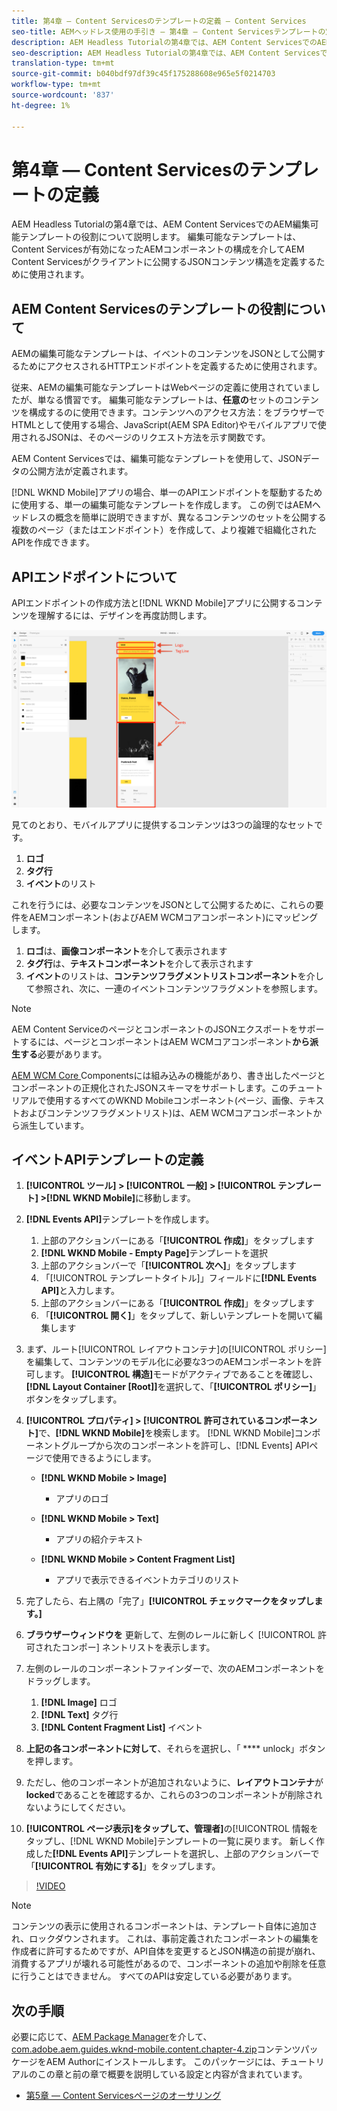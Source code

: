 ```yaml
---
title: 第4章 — Content Servicesのテンプレートの定義 — Content Services
seo-title: AEMヘッドレス使用の手引き — 第4章 — Content Servicesテンプレートの定義
description: AEM Headless Tutorialの第4章では、AEM Content ServicesでのAEM編集可能テンプレートの役割について説明します。 編集可能なテンプレートは、AEM Content Servicesが最終的に公開するJSONコンテンツ構造を定義するために使用されます。
seo-description: AEM Headless Tutorialの第4章では、AEM Content ServicesでのAEM編集可能テンプレートの役割について説明します。 編集可能なテンプレートは、AEM Content Servicesが最終的に公開するJSONコンテンツ構造を定義するために使用されます。
translation-type: tm+mt
source-git-commit: b040bdf97df39c45f175288608e965e5f0214703
workflow-type: tm+mt
source-wordcount: '837'
ht-degree: 1%

---
```



# 第4章 — Content Servicesのテンプレートの定義

AEM Headless Tutorialの第4章では、AEM Content ServicesでのAEM編集可能テンプレートの役割について説明します。 編集可能なテンプレートは、Content Servicesが有効になったAEMコンポーネントの構成を介してAEM Content Servicesがクライアントに公開するJSONコンテンツ構造を定義するために使用されます。

## AEM Content Servicesのテンプレートの役割について

AEMの編集可能なテンプレートは、イベントのコンテンツをJSONとして公開するためにアクセスされるHTTPエンドポイントを定義するために使用されます。

従来、AEMの編集可能なテンプレートはWebページの定義に使用されていましたが、単なる慣習です。 編集可能なテンプレートは、**任意の**&#x200B;セットのコンテンツを構成するのに使用できます。コンテンツへのアクセス方法：をブラウザーでHTMLとして使用する場合、JavaScript(AEM SPA Editor)やモバイルアプリで使用されるJSONは、そのページのリクエスト方法を示す関数です。

AEM Content Servicesでは、編集可能なテンプレートを使用して、JSONデータの公開方法が定義されます。

[!DNL WKND Mobile]アプリの場合、単一のAPIエンドポイントを駆動するために使用する、単一の編集可能なテンプレートを作成します。 この例ではAEMヘッドレスの概念を簡単に説明できますが、異なるコンテンツのセットを公開する複数のページ（またはエンドポイント）を作成して、より複雑で組織化されたAPIを作成できます。

## APIエンドポイントについて

APIエンドポイントの作成方法と[!DNL WKND Mobile]アプリに公開するコンテンツを理解するには、デザインを再度訪問します。

![イベントAPIページ分解](./assets/chapter-4/design-to-component-mapping.png)

見てのとおり、モバイルアプリに提供するコンテンツは3つの論理的なセットです。

1. **ロゴ**
2. **タグ行**
3. **イベント**&#x200B;のリスト

これを行うには、必要なコンテンツをJSONとして公開するために、これらの要件をAEMコンポーネント(およびAEM WCMコアコンポーネント)にマッピングします。

1. **ロゴ**&#x200B;は、**画像コンポーネント**&#x200B;を介して表示されます
2. **タグ行**&#x200B;は、**テキストコンポーネント**&#x200B;を介して表示されます
3. **イベント**&#x200B;のリストは、**コンテンツフラグメントリストコンポーネント**&#x200B;を介して参照され、次に、一連のイベントコンテンツフラグメントを参照します。

>[!NOTE]
>
>AEM Content ServiceのページとコンポーネントのJSONエクスポートをサポートするには、ページとコンポーネントはAEM WCMコアコンポーネント&#x200B;**から派生する**&#x200B;必要があります。
>
>[AEM WCM Core ](https://github.com/Adobe-Marketing-Cloud/aem-core-wcm-components) Componentsには組み込みの機能があり、書き出したページとコンポーネントの正規化されたJSONスキーマをサポートします。このチュートリアルで使用するすべてのWKND Mobileコンポーネント(ページ、画像、テキストおよびコンテンツフラグメントリスト)は、AEM WCMコアコンポーネントから派生しています。

## イベントAPIテンプレートの定義

1. **[!UICONTROL ツール] > [!UICONTROL 一般] > [!UICONTROL テンプレート] >[!DNL WKND Mobile]**&#x200B;に移動します。

1. **[!DNL Events API]**&#x200B;テンプレートを作成します。

   1. 上部のアクションバーにある「**[!UICONTROL 作成]**」をタップします
   1. **[!DNL WKND Mobile - Empty Page]**&#x200B;テンプレートを選択
   1. 上部のアクションバーで「**[!UICONTROL 次へ]**」をタップします
   1. 「[!UICONTROL テンプレートタイトル]」フィールドに&#x200B;**[!DNL Events API]**&#x200B;と入力します。
   1. 上部のアクションバーにある「**[!UICONTROL 作成]**」をタップします
   1. 「**[!UICONTROL 開く]**」をタップして、新しいテンプレートを開いて編集します

1. まず、ルート[!UICONTROL レイアウトコンテナ]の[!UICONTROL ポリシー]を編集して、コンテンツのモデル化に必要な3つのAEMコンポーネントを許可します。 **[!UICONTROL 構造]**&#x200B;モードがアクティブであることを確認し、**[!DNL Layout Container \[Root\]]**&#x200B;を選択して、「**[!UICONTROL ポリシー]**」ボタンをタップします。
1. **[!UICONTROL プロパティ] > [!UICONTROL 許可されているコンポーネント]**&#x200B;で、**[!DNL WKND Mobile]**&#x200B;を検索します。 [!DNL WKND Mobile]コンポーネントグループから次のコンポーネントを許可し、[!DNL Events] APIページで使用できるようにします。

   * **[!DNL WKND Mobile > Image]**

      * アプリのロゴ
   * **[!DNL WKND Mobile > Text]**

      * アプリの紹介テキスト
   * **[!DNL WKND Mobile > Content Fragment List]**

      * アプリで表示できるイベントカテゴリのリスト



1. 完了したら、右上隅の「完了」**[!UICONTROL チェックマークをタップします。]**
1. **ブラウザーウィンドウを** 更新して、左側のレールに新しく [!UICONTROL 許可されたコンポー] ネントリストを表示します。
1. 左側のレールのコンポーネントファインダーで、次のAEMコンポーネントをドラッグします。
   1. **[!DNL Image]** ロゴ
   2. **[!DNL Text]** タグ行
   3. **[!DNL Content Fragment List]** イベント
1. **上記の各コンポーネントに対して**、それらを選択し、「 **** unlock」ボタンを押します。
1. ただし、他のコンポーネントが追加されないように、**レイアウトコンテナ**&#x200B;が&#x200B;**locked**&#x200B;であることを確認するか、これらの3つのコンポーネントが削除されないようにしてください。
1. **[!UICONTROL ページ表示]をタップして、管理者]**&#x200B;の[!UICONTROL 情報をタップし、[!DNL WKND Mobile]テンプレートの一覧に戻ります。 新しく作成した&#x200B;**[!DNL Events API]**&#x200B;テンプレートを選択し、上部のアクションバーで「**[!UICONTROL 有効にする]**」をタップします。

>[!VIDEO](https://video.tv.adobe.com/v/28342/?quality=12&learn=on)

>[!NOTE]
>
> コンテンツの表示に使用されるコンポーネントは、テンプレート自体に追加され、ロックダウンされます。 これは、事前定義されたコンポーネントの編集を作成者に許可するためですが、API自体を変更するとJSON構造の前提が崩れ、消費するアプリが壊れる可能性があるので、コンポーネントの追加や削除を任意に行うことはできません。 すべてのAPIは安定している必要があります。

## 次の手順

必要に応じて、[AEM Package Manager](http://localhost:4502/crx/packmgr/index.jsp)を介して、[com.adobe.aem.guides.wknd-mobile.content.chapter-4.zip](https://github.com/adobe/aem-guides-wknd-mobile/releases/latest)コンテンツパッケージをAEM Authorにインストールします。 このパッケージには、チュートリアルのこの章と前の章で概要を説明している設定と内容が含まれています。

* [第5章 — Content Servicesページのオーサリング](./chapter-5.md)
